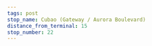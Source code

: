 ```yaml
---
tags: post
stop_name: Cubao (Gateway / Aurora Boulevard)
distance_from_terminal: 15
stop_number: 22
---
```

